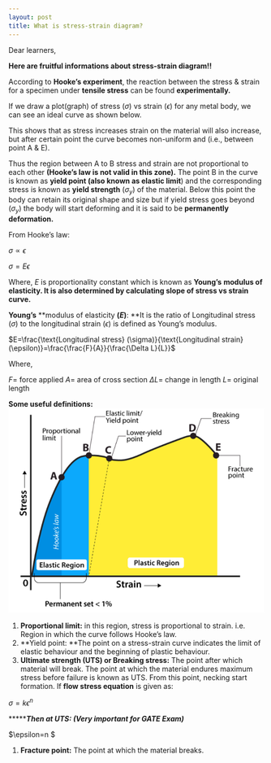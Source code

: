 ```yaml
---
layout: post
title: What is stress-strain diagram? 
---
```

Dear learners, 

**Here are fruitful informations about stress-strain diagram!!**


According to **Hooke’s experiment**, the reaction between the stress & strain for a specimen under **tensile stress** can be found **experimentally.**

If we draw a plot(graph) of stress $(\sigma)$ vs strain $(\epsilon)$ for any metal body, we can see an ideal curve as shown below.

This shows that as stress increases strain on the material will also increase, but after certain point the curve becomes non-uniform and (i.e., between point A & E).

Thus the region between A to B stress and strain are not proportional to each other **(Hooke’s law is not valid in this zone).** The point B in the curve is known as **yield point **(also known as** elastic limit**) and the corresponding stress is known as **yield strength** $(\sigma_y)$ of the material. Below this point the body can retain its original shape and size but if yield stress goes beyond $(\sigma_y)$ the body will start deforming and it is said to be **permanently deformation.**

From Hooke’s law: 

$\sigma \propto \epsilon$

$\sigma =E \epsilon$

Where, $E$ is proportionality constant which is known as **Young’s** **modulus of elasticity. It is also determined by calculating slope of stress vs strain curve.**

**Young’s** **modulus of elasticity **$(E)$**: **It is the ratio of Longitudinal stress $(\sigma)$ to the longitudinal strain $(\epsilon)$ is defined as Young’s modulus.

$E=\frac{\text{Longitudinal stress} (\sigma)}{\text{Longitudinal strain} (\epsilon)}=\frac{\frac{F}{A}}{\frac{\Delta L}{L}}$

Where,

$F=$ force applied
$A=$ area of cross section
$\Delta L =$ change in length
$L=$ original length

**Some useful definitions:**
![image](/assets/images/12.png)

1. **Proportional limit:** in this region, stress is proportional to strain. i.e. Region in which the curve follows Hooke’s law.
2. **Yield point: **The point on a stress-strain curve indicates the limit of elastic behaviour and the beginning of plastic behaviour.
3. **Ultimate strength (UTS) or Breaking stress:** The point after which material will break. The point at which the material endures maximum stress before failure is known as UTS. From this point, necking start formation.
If **flow stress equation** is given as:

$\sigma= k\epsilon^n$

********Then at UTS: (Very important for GATE Exam)***

$\epsilon=n $

1. **Fracture point:** The point at which the material breaks.
